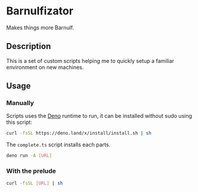 # Barnulfizator

Makes things more Barnulf.

## Description

This is a set of custom scripts helping me to quickly setup a familiar environment on new machines.

## Usage

### Manually

Scripts uses the [Deno](https://deno.land) runtime to run, it can be installed without sudo using this script:

```sh
curl -fsSL https://deno.land/x/install/install.sh | sh
```

The `complete.ts` script installs each parts.

```sh
deno run -A [URL]
```

### With the prelude

```sh
curl -fsSL [URL] | sh
```
